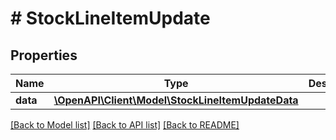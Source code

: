 # # StockLineItemUpdate

## Properties

Name | Type | Description | Notes
------------ | ------------- | ------------- | -------------
**data** | [**\OpenAPI\Client\Model\StockLineItemUpdateData**](StockLineItemUpdateData.md) |  |

[[Back to Model list]](../../README.md#models) [[Back to API list]](../../README.md#endpoints) [[Back to README]](../../README.md)
